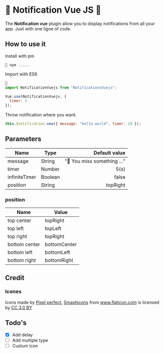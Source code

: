 # 🚧 Notification Vue JS 🚧

The **Notification vue** plugin allow you to display notifications from all your app. Just with one ligne of code.

## How to use it

Install with pm

```
🚧 npm .....
```

Import with ES6

```javascript
🚧
import NotificationVuejs from "NotificationsVuejs";

Vue.use(NotificationVuejs, {
  timer: 1
});
```

Throw notification where you want.

```javascript
this.$notification.new({ message: "hello world", timer: 10 });
```

## Parameters

| Name          | Type    |               Default value |
| ------------- | ------- | --------------------------: |
| message       | String  | "🚧 You miss something ..." |
| timer         | Number  |                        5(s) |
| infiniteTimer | Boolean |                       false |
| position      | String  |                    topRight |

### position

| Name          | Value        |
| ------------- | ------------ |
| top center    | topRight     |
| top left      | topLeft      |
| top right     | topRight     |
| bottom center | bottomCenter |
| bottom left   | bottomLeft   |
| bottom right  | bottomRight  |

## Credit

### Icones

<div>Icons made by <a href="https://www.flaticon.com/authors/pixel-perfect" title="Pixel perfect">Pixel perfect</a>, <a href="https://www.flaticon.com/authors/smashicons" title="Smashicons">Smashicons</a> from <a href="https://www.flaticon.com/" 			    title="Flaticon">www.flaticon.com</a> is licensed by <a href="http://creativecommons.org/licenses/by/3.0/" 			    title="Creative Commons BY 3.0" target="_blank">CC 3.0 BY</a></div>

## Todo's

- [x] Add delay
- [ ] Add multiple type
- [ ] Custum icon

```

```
